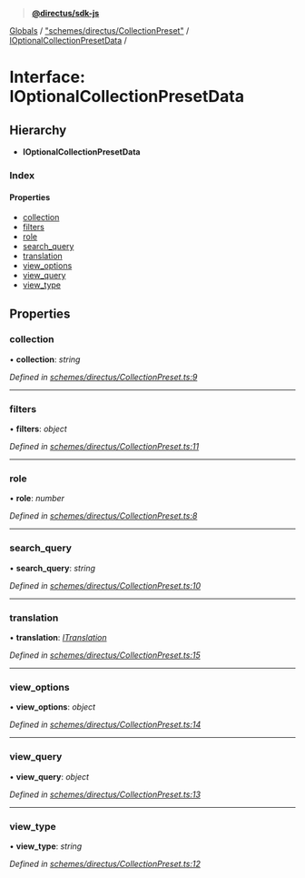 > **[@directus/sdk-js](../README.md)**

[Globals](../README.md) / ["schemes/directus/CollectionPreset"](../modules/_schemes_directus_collectionpreset_.md) / [IOptionalCollectionPresetData](_schemes_directus_collectionpreset_.ioptionalcollectionpresetdata.md) /

# Interface: IOptionalCollectionPresetData

## Hierarchy

* **IOptionalCollectionPresetData**

### Index

#### Properties

* [collection](_schemes_directus_collectionpreset_.ioptionalcollectionpresetdata.md#collection)
* [filters](_schemes_directus_collectionpreset_.ioptionalcollectionpresetdata.md#filters)
* [role](_schemes_directus_collectionpreset_.ioptionalcollectionpresetdata.md#role)
* [search_query](_schemes_directus_collectionpreset_.ioptionalcollectionpresetdata.md#search_query)
* [translation](_schemes_directus_collectionpreset_.ioptionalcollectionpresetdata.md#translation)
* [view_options](_schemes_directus_collectionpreset_.ioptionalcollectionpresetdata.md#view_options)
* [view_query](_schemes_directus_collectionpreset_.ioptionalcollectionpresetdata.md#view_query)
* [view_type](_schemes_directus_collectionpreset_.ioptionalcollectionpresetdata.md#view_type)

## Properties

###  collection

• **collection**: *string*

*Defined in [schemes/directus/CollectionPreset.ts:9](https://github.com/janbiasi/sdk-js/blob/b445ae7/src/schemes/directus/CollectionPreset.ts#L9)*

___

###  filters

• **filters**: *object*

*Defined in [schemes/directus/CollectionPreset.ts:11](https://github.com/janbiasi/sdk-js/blob/b445ae7/src/schemes/directus/CollectionPreset.ts#L11)*

___

###  role

• **role**: *number*

*Defined in [schemes/directus/CollectionPreset.ts:8](https://github.com/janbiasi/sdk-js/blob/b445ae7/src/schemes/directus/CollectionPreset.ts#L8)*

___

###  search_query

• **search_query**: *string*

*Defined in [schemes/directus/CollectionPreset.ts:10](https://github.com/janbiasi/sdk-js/blob/b445ae7/src/schemes/directus/CollectionPreset.ts#L10)*

___

###  translation

• **translation**: *[ITranslation](_schemes_directus_translation_.itranslation.md)*

*Defined in [schemes/directus/CollectionPreset.ts:15](https://github.com/janbiasi/sdk-js/blob/b445ae7/src/schemes/directus/CollectionPreset.ts#L15)*

___

###  view_options

• **view_options**: *object*

*Defined in [schemes/directus/CollectionPreset.ts:14](https://github.com/janbiasi/sdk-js/blob/b445ae7/src/schemes/directus/CollectionPreset.ts#L14)*

___

###  view_query

• **view_query**: *object*

*Defined in [schemes/directus/CollectionPreset.ts:13](https://github.com/janbiasi/sdk-js/blob/b445ae7/src/schemes/directus/CollectionPreset.ts#L13)*

___

###  view_type

• **view_type**: *string*

*Defined in [schemes/directus/CollectionPreset.ts:12](https://github.com/janbiasi/sdk-js/blob/b445ae7/src/schemes/directus/CollectionPreset.ts#L12)*